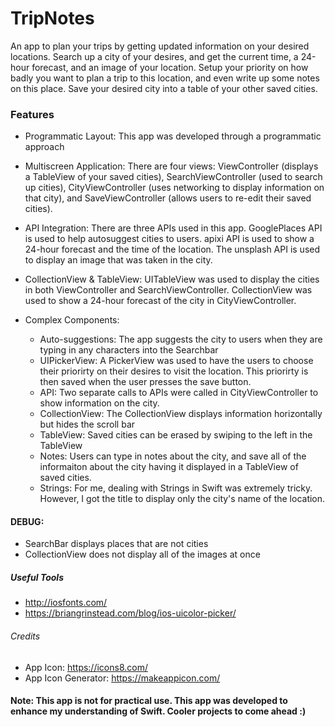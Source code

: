 # TripNotes
An app to plan your trips by getting updated information on your desired locations. Search up a city of your desires, and get the current time, a 24-hour forecast, and an image of your location. Setup your priority on how badly you want to plan a trip to this location, and even write up some notes on this place. Save your desired city into a table of your other saved cities.



### Features
- Programmatic Layout: This app was developed through a programmatic approach

- Multiscreen Application: There are four views: ViewController (displays a TableView of your saved cities), SearchViewController (used to search up cities), CityViewController (uses networking to display information on that city), and SaveViewController (allows users to re-edit their saved cities).

- API Integration: There are three APIs used in this app. GooglePlaces API is used to help autosuggest cities to users. apixi API is used to show a 24-hour forecast and the time of the location. The unsplash API is used to display an image that was taken in the city.

- CollectionView & TableView: UITableView was used to display the cities in both ViewController and SearchViewController. CollectionView was used to show a 24-hour forecast of the city in CityViewController.

- Complex Components: 
   - Auto-suggestions: The app suggests the city to users when they are typing in any characters into the Searchbar
   - UIPickerView: A PickerView was used to have the users to choose their priorirty on their desires to visit the location. This priorirty is then saved when the user presses the save button. 
   - API: Two separate calls to APIs were called in CityViewController to show information on the city.
   - CollectionView: The CollectionView displays information horizontally but hides the scroll bar
   - TableView: Saved cities can be erased by swiping to the left in the TableView
   - Notes: Users can type in notes about the city, and save all of the informaiton about the city having it displayed in a TableView of saved cities.
   - Strings: For me, dealing with Strings in Swift was extremely tricky. However, I got the title to display only the city's name of the location.




#### DEBUG: 
- SearchBar displays places that are not cities
- CollectionView does not display all of the images at once



##### Useful Tools
- http://iosfonts.com/
- https://briangrinstead.com/blog/ios-uicolor-picker/

###### Credits
- App Icon: https://icons8.com/
- App Icon Generator: https://makeappicon.com/

#### Note: This app is not for practical use. This app was developed to enhance my understanding of Swift. Cooler projects to come ahead :)
